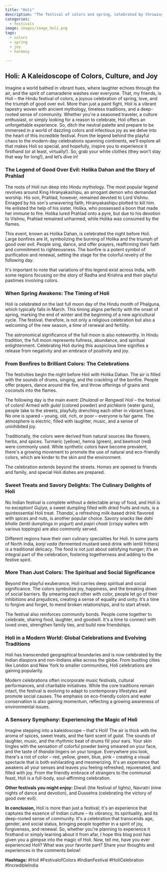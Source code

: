 ```yaml
---
title: "Holi"
description: "The festival of colors and spring, celebrated by throwing colored powders and water on each other, symbolizing the triumph of good over evil."
categories:
  - festivals
image: images/image_holi.png
tags:
  - colors
  - spring
  - joy
  - harmony

---
```


## Holi: A Kaleidoscope of Colors, Culture, and Joy

Imagine a world bathed in vibrant hues, where laughter echoes through the air, and the spirit of camaraderie washes over everyone. That, my friends, is Holi – the Hindu festival of colors, a joyous celebration of spring, love, and the triumph of good over evil. More than just a paint fight, Holi is a vibrant tapestry woven with ancient mythology, timeless traditions, and a deep-rooted sense of community. Whether you're a seasoned traveler, a culture enthusiast, or simply looking for a reason to celebrate, Holi offers an unforgettable experience. So, ditch the neutral palette and prepare to be immersed in a world of dazzling colors and infectious joy as we delve into the heart of this incredible festival. From the legend behind the playful chaos to the modern-day celebrations spanning continents, we’ll explore all that makes Holi so special, and hopefully, inspire you to experience it firsthand (or at least, virtually!). So, grab your white clothes (they won’t stay that way for long!), and let’s dive in!

### The Legend of Good Over Evil: Holika Dahan and the Story of Prahlad

The roots of Holi run deep into Hindu mythology. The most popular legend revolves around King Hiranyakashipu, an arrogant demon who demanded worship. His son, Prahlad, however, remained devoted to Lord Vishnu. Enraged by his son's unwavering faith, Hiranyakashipu plotted to kill him. He enlisted the help of his sister, Holika, who possessed a boon that made her immune to fire. Holika lured Prahlad onto a pyre, but due to his devotion to Vishnu, Prahlad remained unharmed, while Holika was consumed by the flames.

This event, known as Holika Dahan, is celebrated the night before Holi. Large bonfires are lit, symbolizing the burning of Holika and the triumph of good over evil. People sing, dance, and offer prayers, reaffirming their faith and commitment to righteousness. The bonfire is a potent symbol of purification and renewal, setting the stage for the colorful revelry of the following day.

It's important to note that variations of this legend exist across India, with some regions focusing on the story of Radha and Krishna and their playful pastimes involving colors.

### When Spring Awakens: The Timing of Holi

Holi is celebrated on the last full moon day of the Hindu month of Phalguna, which typically falls in March. This timing aligns perfectly with the onset of spring, marking the end of winter and the beginning of a new agricultural cycle. The festival, therefore, is not only a religious celebration but also a welcoming of the new season, a time of renewal and fertility.

The astronomical significance of the full moon is also noteworthy. In Hindu tradition, the full moon represents fullness, abundance, and spiritual enlightenment. Celebrating Holi during this auspicious time signifies a release from negativity and an embrace of positivity and joy.

### From Bonfires to Brilliant Colors: The Celebrations

The festivities begin the night before Holi with Holika Dahan. The air is filled with the sounds of drums, singing, and the crackling of the bonfire. People offer prayers, dance around the fire, and throw offerings of grains and coconuts into the flames.

The following day is the main event: *Dhulandi* or *Rangwali Holi* – the festival of colors! Armed with *gulal* (colored powder) and *pichkaris* (water guns), people take to the streets, playfully drenching each other in vibrant hues. No one is spared – young, old, rich, or poor – everyone is fair game. The atmosphere is electric, filled with laughter, music, and a sense of uninhibited joy.

Traditionally, the colors were derived from natural sources like flowers, herbs, and spices. Turmeric (yellow), henna (green), and beetroot (red) were commonly used. While synthetic colors have become prevalent, there's a growing movement to promote the use of natural and eco-friendly colors, which are kinder to the skin and the environment.

The celebration extends beyond the streets. Homes are opened to friends and family, and special Holi dishes are prepared.

### Sweet Treats and Savory Delights: The Culinary Delights of Holi

No Indian festival is complete without a delectable array of food, and Holi is no exception! *Gujiya*, a sweet dumpling filled with dried fruits and nuts, is a quintessential Holi treat. *Thandai*, a refreshing milk-based drink flavored with spices and nuts, is another popular choice. Savory snacks like *dahi bhalle* (lentil dumplings in yogurt) and *papri chaat* (crispy wafers with various toppings) are also commonly served.

Different regions have their own culinary specialties for Holi. In some parts of North India, *kanji vada* (fermented mustard seed drink with lentil fritters) is a traditional delicacy. The food is not just about satisfying hunger; it’s an integral part of the celebration, fostering togetherness and adding to the festive spirit.

### More Than Just Colors: The Spiritual and Social Significance

Beyond the playful exuberance, Holi carries deep spiritual and social significance. The colors symbolize joy, happiness, and the breaking down of social barriers. By smearing each other with color, people let go of their inhibitions and prejudices, creating a sense of equality and unity. It’s a time to forgive and forget, to mend broken relationships, and to start afresh.

The festival also reinforces community bonds. People come together to celebrate, sharing food, laughter, and goodwill. It's a time to connect with loved ones, strengthen family ties, and build new friendships.

### Holi in a Modern World: Global Celebrations and Evolving Traditions

Holi has transcended geographical boundaries and is now celebrated by the Indian diaspora and non-Indians alike across the globe. From bustling cities like London and New York to smaller communities, Holi celebrations are gaining popularity.

Modern celebrations often incorporate music festivals, cultural performances, and charitable initiatives. While the core traditions remain intact, the festival is evolving to adapt to contemporary lifestyles and promote social causes. The emphasis on eco-friendly colors and water conservation is also gaining momentum, reflecting a growing awareness of environmental issues.

### A Sensory Symphony: Experiencing the Magic of Holi

Imagine stepping into a kaleidoscope – that's Holi! The air is thick with the aroma of spices, sweet treats, and the faint scent of *gulal*. The sounds of laughter, music, and the rhythmic beat of drums fill your ears. Your skin tingles with the sensation of colorful powder being smeared on your face, and the taste of *thandai* lingers on your tongue. Everywhere you look, there's a riot of color – red, yellow, green, blue, pink – creating a visual spectacle that is both exhilarating and mesmerizing. It's an experience that awakens all your senses and leaves you feeling refreshed, rejuvenated, and filled with joy. From the friendly embrace of strangers to the communal feast, Holi is a full-body, soul-affirming celebration.

**Other festivals you might enjoy:** Diwali (the festival of lights), Navratri (nine nights of dance and devotion), and Dussehra (celebrating the victory of good over evil).

**In conclusion,** Holi is more than just a festival; it's an experience that captures the essence of Indian culture – its vibrancy, its spirituality, and its deep-rooted sense of community. It's a celebration that transcends age, gender, and social status, bringing people together in a spirit of joy, forgiveness, and renewal. So, whether you're planning to experience it firsthand or simply learning about it from afar, I hope this blog post has given you a glimpse into the magic of Holi. Now, tell me, have you ever experienced Holi? What was your favorite part? Share your thoughts and experiences in the comments below!

**Hashtags:** #Holi #FestivalofColors #IndianFestival #HoliCelebration #IncredibleIndia

